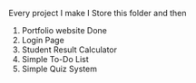 Every project I make I Store this folder and then

1. Portfolio website Done
2. Login Page
3. Student Result Calculator
4. Simple To-Do List
5. Simple Quiz System


